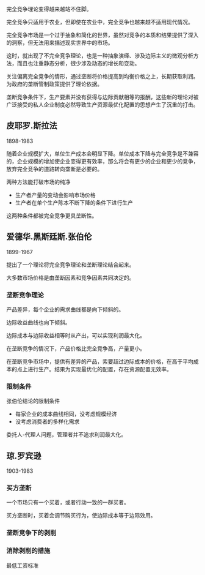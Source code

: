 
完全竞争理论变得越来越站不住脚。

完全竞争只适用于农业，但即使在农业中，完全竞争也越来越不适用现代情况。

完全竞争市场是一个过于抽象和简化的世界，虽然对竞争的本质和结果提供了深入的洞察，但无法用来描述现实世界中的市场。

这时，就出现了不完全竞争理论，也是一种抽象演绎、涉及边际主义的微观分析方法，而且也注重静态分析，很少涉及动态的增长和变动。

关注偏离完全竞争的情形，通过垄断将价格提高到均衡价格之上，长期获取利润。为政府的垄断管制政策提供了理论依据。

垄断竞争条件下，生产要素并没有获得与边际贡献相等的报酬，这些新的理论对被广泛接受的私人企业制度必然导致生产资源最优化配置的思想产生了沉重的打击。


## 皮耶罗.斯拉法

1898-1983

随着企业规模扩大，单位生产成本会明显下降。单位成本下降与完全竞争是不兼容的，企业规模的增加使企业变得更有效率，那么将会有更少的企业和更少的竞争，放弃完全竞争的道路转向垄断是必要的。

两种方法能打破市场的纯净
+ 生产者产量的变动会影响市场价格
+ 生产者在单个生产陈本不断下降的条件下进行生产

这两种条件都被完全竞争更具垄断性。

## 爱德华.黑斯廷斯.张伯伦

1899-1967

提出了一个理论将完全竞争理论和垄断理论结合起来。

大多数市场价格是由垄断因素和竞争因素共同决定的。

### 垄断竞争理论

产品差异，每个企业的需求曲线都是向下倾斜的。

边际收益曲线也向下倾斜。

边际成本与边际收益相等时从产出，可以实现利润最大化。

在垄断竞争的情况下，产品价格比完全竞争高，产量更小。

在垄断竞争市场中，提供有差异的产品，索要超过边际成本的价格，在高于平均成本的点上进行生产。结果为实现最优化的配置，存在资源配置无效率。

### 限制条件

张伯伦结论的限制条件
+ 每家企业的成本曲线相同，没考虑规模经济
+ 没考虑消费者的多样化需求

委托人-代理人问题，管理者并不追求利润最大化。

## 琼.罗宾逊

1903-1983

### 买方垄断

一个市场只有一个买着，或者行动一致的一群买者。

买方垄断时，买着会调节购买行为，使边际成本等于边际效用。


### 垄断竞争下的剥削

### 消除剥削的措施

最低工资标准

